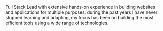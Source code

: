 Full Stack Lead with extensive hands-on experience in building websites and applications for multiple purposes. during the past years I have never stopped learning and adapting, my focus has been on building the most efficient tools using a wide range of technologies.

